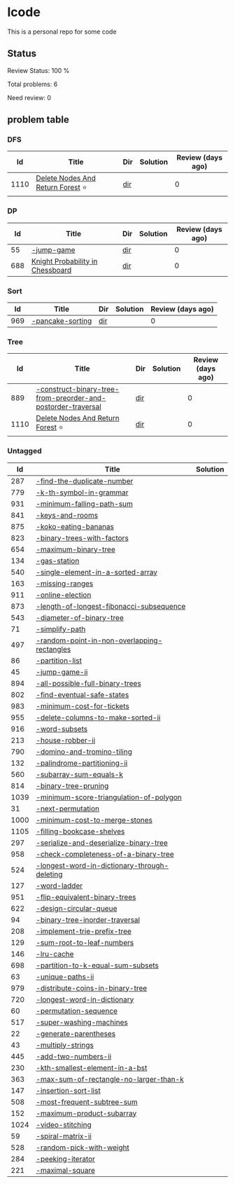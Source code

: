 # lcode
This is a personal repo for some code
## Status
Review Status: 100 %  

Total problems: 6

Need review: 0


## problem table
### DFS
| Id | Title | Dir | Solution | Review (days ago)|
|----|-------|----------|-----|------------------|
|1110|[Delete Nodes And Return Forest](None)  ⭐ |[dir](https://github.com/ggppwx/lcode/blob/master/Algorithm/)||0|

### DP
| Id | Title | Dir | Solution | Review (days ago)|
|----|-------|----------|-----|------------------|
|55|[-jump-game](None) |[dir](https://github.com/ggppwx/lcode/blob/master/Algorithm/)||0|
|688|[Knight Probability in Chessboard](None) |[dir](https://github.com/ggppwx/lcode/blob/master/Algorithm/)||0|

### Sort
| Id | Title | Dir | Solution | Review (days ago)|
|----|-------|----------|-----|------------------|
|969|[-pancake-sorting](None) |[dir](https://github.com/ggppwx/lcode/blob/master/Algorithm/)||0|

### Tree
| Id | Title | Dir | Solution | Review (days ago)|
|----|-------|----------|-----|------------------|
|889|[-construct-binary-tree-from-preorder-and-postorder-traversal](None) |[dir](https://github.com/ggppwx/lcode/blob/master/Algorithm/)||0|
|1110|[Delete Nodes And Return Forest](None)  ⭐ |[dir](https://github.com/ggppwx/lcode/blob/master/Algorithm/)||0|

### Untagged
| Id | Title | Solution |
|----|-------|----------|
|287|[-find-the-duplicate-number](None)||
|779|[-k-th-symbol-in-grammar](None)||
|931|[-minimum-falling-path-sum](None)||
|841|[-keys-and-rooms](None)||
|875|[-koko-eating-bananas](None)||
|823|[-binary-trees-with-factors](None)||
|654|[-maximum-binary-tree](None)||
|134|[-gas-station](None)||
|540|[-single-element-in-a-sorted-array](None)||
|163|[-missing-ranges](None)||
|911|[-online-election](None)||
|873|[-length-of-longest-fibonacci-subsequence](None)||
|543|[-diameter-of-binary-tree](None)||
|71|[-simplify-path](None)||
|497|[-random-point-in-non-overlapping-rectangles](None)||
|86|[-partition-list](None)||
|45|[-jump-game-ii](None)||
|894|[-all-possible-full-binary-trees](None)||
|802|[-find-eventual-safe-states](None)||
|983|[-minimum-cost-for-tickets](None)||
|955|[-delete-columns-to-make-sorted-ii](None)||
|916|[-word-subsets](None)||
|213|[-house-robber-ii](None)||
|790|[-domino-and-tromino-tiling](None)||
|132|[-palindrome-partitioning-ii](None)||
|560|[-subarray-sum-equals-k](None)||
|814|[-binary-tree-pruning](None)||
|1039|[-minimum-score-triangulation-of-polygon](None)||
|31|[-next-permutation](None)||
|1000|[-minimum-cost-to-merge-stones](None)||
|1105|[-filling-bookcase-shelves](None)||
|297|[-serialize-and-deserialize-binary-tree](None)||
|958|[-check-completeness-of-a-binary-tree](None)||
|524|[-longest-word-in-dictionary-through-deleting](None)||
|127|[-word-ladder](None)||
|951|[-flip-equivalent-binary-trees](None)||
|622|[-design-circular-queue](None)||
|94|[-binary-tree-inorder-traversal](None)||
|208|[-implement-trie-prefix-tree](None)||
|129|[-sum-root-to-leaf-numbers](None)||
|146|[-lru-cache](None)||
|698|[-partition-to-k-equal-sum-subsets](None)||
|63|[-unique-paths-ii](None)||
|979|[-distribute-coins-in-binary-tree](None)||
|720|[-longest-word-in-dictionary](None)||
|60|[-permutation-sequence](None)||
|517|[-super-washing-machines](None)||
|22|[-generate-parentheses](None)||
|43|[-multiply-strings](None)||
|445|[-add-two-numbers-ii](None)||
|230|[-kth-smallest-element-in-a-bst](None)||
|363|[-max-sum-of-rectangle-no-larger-than-k](None)||
|147|[-insertion-sort-list](None)||
|508|[-most-frequent-subtree-sum](None)||
|152|[-maximum-product-subarray](None)||
|1024|[-video-stitching](None)||
|59|[-spiral-matrix-ii](None)||
|528|[-random-pick-with-weight](None)||
|284|[-peeking-iterator](None)||
|221|[-maximal-square](None)||



[comment]: <timestamp:>